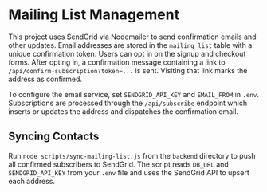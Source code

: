 # Mailing List Management

This project uses SendGrid via Nodemailer to send confirmation emails and other updates.
Email addresses are stored in the `mailing_list` table with a unique confirmation token.
Users can opt in on the signup and checkout forms. After opting in, a confirmation
message containing a link to `/api/confirm-subscription?token=...` is sent. Visiting
that link marks the address as confirmed.

To configure the email service, set `SENDGRID_API_KEY` and `EMAIL_FROM` in `.env`.
Subscriptions are processed through the `/api/subscribe` endpoint which inserts
or updates the address and dispatches the confirmation email.

## Syncing Contacts

Run `node scripts/sync-mailing-list.js` from the `backend` directory to push all confirmed subscribers to SendGrid. The script reads `DB_URL` and `SENDGRID_API_KEY` from your `.env` file and uses the SendGrid API to upsert each address.

